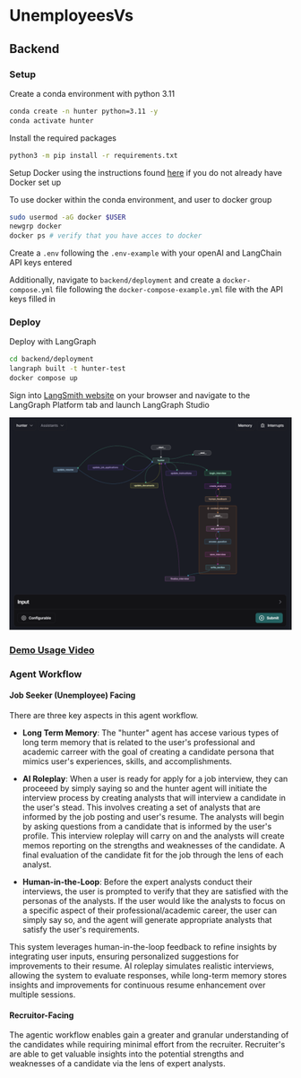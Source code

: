 # UnemployeesVs

## Backend

### Setup
Create a conda environment with python 3.11

```bash
conda create -n hunter python=3.11 -y
conda activate hunter
```
Install the required packages
```bash
python3 -m pip install -r requirements.txt
```

Setup Docker using the instructions found [here](https://docs.docker.com/engine/install) if you do not already have Docker set up

To use docker within the conda environment, and user to docker group

```bash
sudo usermod -aG docker $USER
newgrp docker
docker ps # verify that you have acces to docker
```

Create a `.env` following the `.env-example` with your openAI and LangChain API keys entered

Additionally, navigate to `backend/deployment` and create a `docker-compose.yml` file following the `docker-compose-example.yml` file with the API keys filled in

### Deploy

Deploy with LangGraph

```bash
cd backend/deployment
langraph built -t hunter-test
docker compose up
```

Sign into [LangSmith website](https://smith.langchain.com/) on your browser and navigate to the LangGraph Platform tab and launch LangGraph Studio

![LangGraph Studio](assets/langgraph_studio.png)


### [Demo Usage Video](https://drive.google.com/file/d/1bKYv5_1ReoccnZfbohWsKySeWMOvwAOl/view?usp=sharing)

### Agent Workflow

#### Job Seeker (Unemployee) Facing

There are three key aspects in this agent workflow.

- **Long Term Memory**: The "hunter" agent has accese various types of long term memory that is related to the user's professional and academic carreer with the goal of creating a candidate persona that mimics user's experiences, skills, and accomplishments.

- **AI Roleplay**: When a user is ready for apply for a job interview, they can proceeed by simply saying so and the hunter agent will initiate the interview process by creating analysts that will interview a candidate in the user's stead. This involves creating a set of analysts that are informed by the job posting and user's resume. The analysts will begin by asking questions from a candidate that is informed by the user's profile. This interview roleplay will carry on and the analysts will create memos reporting on the strengths and weaknesses of the candidate. A final evaluation of the candidate fit for the job through the lens of each analyst.

- **Human-in-the-Loop**: Before the expert analysts conduct their interviews, the user is prompted to verify that they are satisfied with the personas of the analysts. If the user would like the analysts to focus on a specific aspect of their professional/academic career, the user can simply say so, and the agent will generate appropriate analysts that satisfy the user's requirements. 

This system leverages human-in-the-loop feedback to refine insights by integrating user inputs, ensuring personalized suggestions for improvements to their resume. AI roleplay simulates realistic interviews, allowing the system to evaluate responses, while long-term memory stores insights and improvements for continuous resume enhancement over multiple sessions.

#### Recruitor-Facing

The agentic workflow enables gain a greater and granular understanding of the candidates while requiring minimal effort from the recruiter. Recruiter's are able to get valuable insights into the potential strengths and weaknesses of a candidate via the lens of expert analysts.